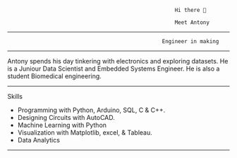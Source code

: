                                                          Hi there 👋
                                                         
                                                         Meet Antony

---
    
                                                     Engineer in making

---
Antony spends his day tinkering with electronics and exploring datasets. He is a Juniour Data Scientist and Embedded Systems Engineer. He is also a student Biomedical engineering.

---
  Skills

- Programming with Python, Arduino, SQL, C & C++.
- Designing Circuits with AutoCAD.
- Machine Learning with Python
- Visualization with Matplotlib, excel, & Tableau.
- Data Analytics
---









